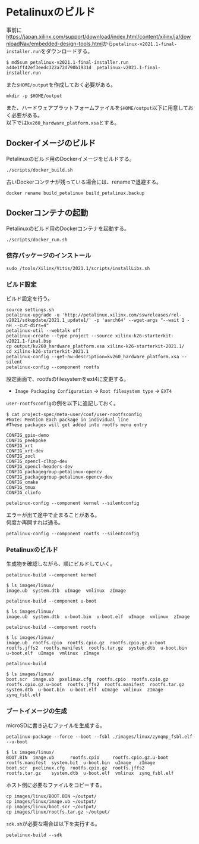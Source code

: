 # Petalinuxのビルド

事前に<https://japan.xilinx.com/support/download/index.html/content/xilinx/ja/downloadNav/embedded-design-tools.html>から`petalinux-v2021.1-final-installer.run`をダウンロードする。

```shell
$ md5sum petalinux-v2021.1-final-installer.run
a44e1ff42ef3eedc322a72d790b1931d  petalinux-v2021.1-final-installer.run
```

また`$HOME/output`を作成しておく必要がある。

```shell
mkdir -p $HOME/output
```

また、ハードウェアプラットフォームファイルを`$HOME/output`以下に用意しておく必要がある。  
以下では`kv260_hardware_platform.xsa`とする。

## Dockerイメージのビルド

Petalinuxのビルド用のDockerイメージをビルドする。

```shell
./scripts/docker_build.sh
```

古いDockerコンテナが残っている場合には、renameで退避する。

```shell
docker rename build_petalinux build_petalinux.backup
```

## Dockerコンテナの起動

Petalinuxのビルド用のDockerコンテナを起動する。

```shell
./scripts/docker_run.sh
```

### 依存パッケージのインストール

```shell
sudo /tools/Xilinx/Vitis/2021.1/scripts/installLibs.sh
```

### ビルド設定

ビルド設定を行う。

```shell
source settings.sh
petalinux-upgrade -u 'http://petalinux.xilinx.com/sswreleases/rel-v2021/sdkupdate/2021.1_update1/' -p 'aarch64' --wget-args "--wait 1 -nH --cut-dirs=4"
petalinux-util --webtalk off
petalinux-create --type project --source xilinx-k26-starterkit-v2021.1-final.bsp
cp output/kv260_hardware_platform.xsa xilinx-k26-starterkit-2021.1/
cd xilinx-k26-starterkit-2021.1
petalinux-config --get-hw-description=kv260_hardware_platform.xsa --silent
petalinux-config --component rootfs
```

設定画面で、rootfsのfilesystemをext4に変更する。

- `Image Packaging Configuration` → `Root filesystem type` → `EXT4`

`user-rootfsconfig`の例を以下に追記しておく。

```shell
$ cat project-spec/meta-user/conf/user-rootfsconfig
#Note: Mention Each package in individual line
#These packages will get added into rootfs menu entry

CONFIG_gpio-demo
CONFIG_peekpoke
CONFIG_xrt
CONFIG_xrt-dev
CONFIG_zocl
CONFIG_opencl-clhpp-dev
CONFIG_opencl-headers-dev
CONFIG_packagegroup-petalinux-opencv
CONFIG_packagegroup-petalinux-opencv-dev
CONFIG_cmake
CONFIG_tmux
CONFIG_clinfo
```

```shell
petalinux-config --component kernel --silentconfig
```

エラーが出て途中で止まることがある。  
何度か再開すれば通る。

```shell
petalinux-config --component rootfs --silentconfig
```

### Petalinuxのビルド

生成物を確認しながら、順にビルドしていく。


```shell
petalinux-build --component kernel
```

```shell
$ ls images/linux/
image.ub  system.dtb  uImage  vmlinux  zImage
```

```shell
petalinux-build --component u-boot
```

```shell
$ ls images/linux/
image.ub  system.dtb  u-boot.bin  u-boot.elf  uImage  vmlinux  zImage
```

```shell
petalinux-build --component rootfs
```

```shell
$ ls images/linux/
image.ub  rootfs.cpio  rootfs.cpio.gz  rootfs.cpio.gz.u-boot  rootfs.jffs2  rootfs.manifest  rootfs.tar.gz  system.dtb  u-boot.bin  u-boot.elf  uImage  vmlinux  zImage
```

```shell
petalinux-build
```

```shell
$ ls images/linux/
boot.scr  image.ub  pxelinux.cfg  rootfs.cpio  rootfs.cpio.gz  rootfs.cpio.gz.u-boot  rootfs.jffs2  rootfs.manifest  rootfs.tar.gz  system.dtb  u-boot.bin  u-boot.elf  uImage  vmlinux  zImage  zynq_fsbl.elf
```

### ブートイメージの生成

microSDに書き込むファイルを生成する。

```shell
petalinux-package --force --boot --fsbl ./images/linux/zynqmp_fsbl.elf --u-boot
```

```shell
$ ls images/linux/
BOOT.BIN  image.ub      rootfs.cpio     rootfs.cpio.gz.u-boot  rootfs.manifest  system.bit  u-boot.bin  uImage   zImage
boot.scr  pxelinux.cfg  rootfs.cpio.gz  rootfs.jffs2           rootfs.tar.gz    system.dtb  u-boot.elf  vmlinux  zynq_fsbl.elf
```

ホスト側に必要なファイルをコピーする。

```shell
cp images/linux/BOOT.BIN ~/output/
cp images/linux/image.ub ~/output/
cp images/linux/boot.scr ~/output/
cp images/linux/rootfs.tar.gz ~/output/
```

`sdk.sh`が必要な場合は以下を実行する。

```shell
petalinux-build --sdk
```

